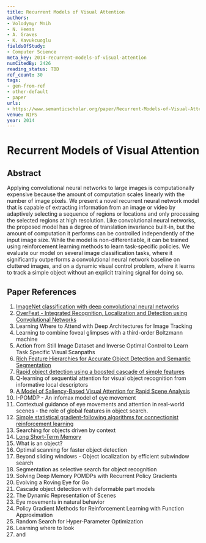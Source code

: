 ```yaml
---
title: Recurrent Models of Visual Attention
authors:
- Volodymyr Mnih
- N. Heess
- A. Graves
- K. Kavukcuoglu
fieldsOfStudy:
- Computer Science
meta_key: 2014-recurrent-models-of-visual-attention
numCitedBy: 2426
reading_status: TBD
ref_count: 30
tags:
- gen-from-ref
- other-default
- paper
urls:
- https://www.semanticscholar.org/paper/Recurrent-Models-of-Visual-Attention-Mnih-Heess/8a756d4d25511d92a45d0f4545fa819de993851d?sort=total-citations
venue: NIPS
year: 2014
---
```


# Recurrent Models of Visual Attention

## Abstract

Applying convolutional neural networks to large images is computationally expensive because the amount of computation scales linearly with the number of image pixels. We present a novel recurrent neural network model that is capable of extracting information from an image or video by adaptively selecting a sequence of regions or locations and only processing the selected regions at high resolution. Like convolutional neural networks, the proposed model has a degree of translation invariance built-in, but the amount of computation it performs can be controlled independently of the input image size. While the model is non-differentiable, it can be trained using reinforcement learning methods to learn task-specific policies. We evaluate our model on several image classification tasks, where it significantly outperforms a convolutional neural network baseline on cluttered images, and on a dynamic visual control problem, where it learns to track a simple object without an explicit training signal for doing so.

## Paper References

1. [ImageNet classification with deep convolutional neural networks](2012-alexnet.md)
2. [OverFeat - Integrated Recognition, Localization and Detection using Convolutional Networks](2014-overfeat-integrated-recognition-localization-and-detection-using-convolutional-networks)
3. Learning Where to Attend with Deep Architectures for Image Tracking
4. Learning to combine foveal glimpses with a third-order Boltzmann machine
5. Action from Still Image Dataset and Inverse Optimal Control to Learn Task Specific Visual Scanpaths
6. [Rich Feature Hierarchies for Accurate Object Detection and Semantic Segmentation](2014-rich-feature-hierarchies-for-accurate-object-detection-and-semantic-segmentation)
7. [Rapid object detection using a boosted cascade of simple features](2001-rapid-object-detection-using-a-boosted-cascade-of-simple-features)
8. Q-learning of sequential attention for visual object recognition from informative local descriptors
9. [A Model of Saliency-Based Visual Attention for Rapid Scene Analysis](2009-a-model-of-saliency-based-visual-attention-for-rapid-scene-analysis)
10. I-POMDP - An infomax model of eye movement
11. Contextual guidance of eye movements and attention in real-world scenes - the role of global features in object search.
12. [Simple statistical gradient-following algorithms for connectionist reinforcement learning](2004-simple-statistical-gradient-following-algorithms-for-connectionist-reinforcement-learning)
13. Searching for objects driven by context
14. [Long Short-Term Memory](1997-long-short-term-memory)
15. What is an object?
16. Optimal scanning for faster object detection
17. Beyond sliding windows - Object localization by efficient subwindow search
18. Segmentation as selective search for object recognition
19. Solving Deep Memory POMDPs with Recurrent Policy Gradients
20. Evolving a Roving Eye for Go
21. Cascade object detection with deformable part models
22. The Dynamic Representation of Scenes
23. Eye movements in natural behavior
24. Policy Gradient Methods for Reinforcement Learning with Function Approximation
25. Random Search for Hyper-Parameter Optimization
26. Learning where to look
27. and
